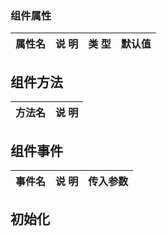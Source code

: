 ### 组件属性

| 属性名      | 说 明         | 类 型 |默认值  |
| ------------- |-----------|------| -----|

## 组件方法

| 方法名 | 说 明 |
|-------|-------|

## 组件事件

| 事件名 | 说 明 | 传入参数 |
|-------|----------|----|




## 初始化
